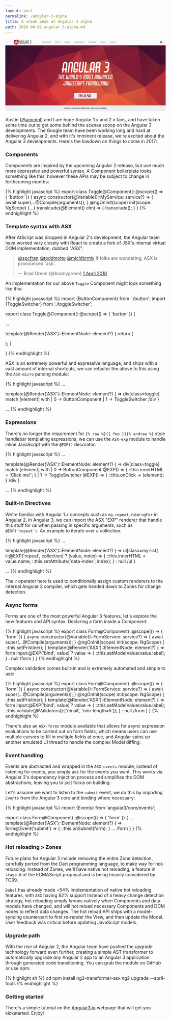 ```yaml
---
layout: post
permalink: /angular-3-alpha
title: A sneak peak at Angular 3 alpha
path: 2016-04-01-angular-3-alpha.md
---
```


<img src="/img/posts/angular-3.jpg">

Austin ([@amcdnl](https://twitter.com/amcdnl)) and I are huge Angular 1.x and 2.x fans, and have taken some time out to get some behind the scenes scoop on the Angular 3 developments. The Google team have been working long and hard at delivering Angular 2, and with it's imminent release, we're excited about the Angular 3 developments. Here's the lowdown on things to come in 2017:

### Components

Components are inspired by the upcoming Angular 2 release, but use much more expressive and powerful syntax. A Component boilerplate looks something like this, however these APIs may be subject to change in forthcoming months:

{% highlight javascript %}
export class Toggle@Component(::@scope(() => { 'button' )) {
  async constructor(@Variable()::MyService: service?) => {
    await super(...@Compile(arguments));
  }
  @ngOnInit(scope)
  init(scope: NgScope) {...}
  translcude(@Element() elm) => {
    transclude();
  }
}
{% endhighlight %}

### Template syntax with ASX

After AtScript was dropped in Angular 2's development, the Angular team have worked very closely with React to create a fork of JSX's internal virtual DOM implementation, dubbed "ASX".

<blockquote class="twitter-tweet" data-conversation="none" data-lang="en-gb"><p lang="en" dir="ltr"><a href="https://twitter.com/spcfran">@spcfran</a> <a href="https://twitter.com/toddmotto">@toddmotto</a> <a href="https://twitter.com/michlbrmly">@michlbrmly</a> If folks are wondering, ASX is pronounced &#39;ask&#39;.</p>&mdash; Brad Green (@bradlygreen) <a href="https://twitter.com/bradlygreen/status/716000239291932673">1 April 2016</a></blockquote>
<script async src="//platform.twitter.com/widgets.js" charset="utf-8"></script>

An implementation for our above `Toggle` Component might look something like this:

{% highlight javascript %}
import {ButtonComponent} from './button';
import {ToggleSwitcher} from './toggleSwitcher';

export class Toggle@Component(::@scope(() => { 'button' )) {

  ...

  template(@Render('ASX')::ElementNode: element?) {
    return (
      <div class="toggle">
        <ButtonComponent />
        <ToggleSwitcher />
      </div>
    );
  }

}
{% endhighlight %}

ASX is an extremely powerful and expressive language, and ships with a vast amount of internal shortcuts, we can refactor the above to this using the `ASX-micro` parsing module:

{% highlight javascript %}
...

  template(@Render('ASX')::ElementNode: element?) {
    => div[class=toggle]
      match [element] with
        | 0 -> ButtonComponent
        | 1 -> ToggleSwitcher
      /div
  }

...
{% endhighlight %}

### Expressions

There's no longer the requirement for `{% raw %}{{ foo }}{% endraw %}` style handlebar templating expressions, we can use the `ASX-exp` module to handle inline JavaScript with the `@EXP()` decorator:

{% highlight javascript %}
...

  template(@Render('ASX')::ElementNode: element?) {
    => div[class=toggle]
      match [element] with
        | 0 -> ButtonComponent
          @EXP() => {
            ::this.innerHTML = 'Click me!';
          }
        | 1 -> ToggleSwitcher
          @EXP() => {
            ::this.onClick -> (element);
          }
      /div
  }

...
{% endhighlight %}

### Built-in Directives

We're familiar with Angular 1.x concepts such as `ng-repeat`, now `ngFor` in Angular 2. In Angular 3, we can import the ASX "EXP" renderer that handle this stuff for us when passing in specific arguments, such as `@EXP('repeat')`. An example to iterate over a collection:

{% highlight javascript %}
...

  template(@Render('ASX')::ElementNode: element?) {
    => ul[class=my-list]
        li:@EXP('repeat', collection) ? (value, index) => {
          ::this.innerHTML = value.name;
          ::this.setAttribute('data-index', index);
        } : null
      /ul
  }

...
{% endhighlight %}

The `?` operator here is used to conditionally assign custom renderers to the internal Angular 3 compiler, which gets handed down to Zones for change detection.

### Async forms

Forms are one of the most powerful Angular 3 features, let's explore the new features and API syntax. Declaring a form inside a Component:

{% highlight javascript %}
export class Form@Component(::@scope(() => { 'form' )) {
  async constructor(@Variable()::FormService: service?) => {
    await super(...@Compile(arguments));
  }
  @ngOnInit(scope)
  init(scope: NgScope) {
    ::this.setPristine();
  }
  template(@Render('ASX')::ElementNode: element?) {
    => form
        input:@EXP('bind', value) ? value => {
          ::this.setModelValue(value.label);
        } : null
      /form
  }
}
{% endhighlight %}

Complex validation comes built-in and is extremely automated and simple to use:

{% highlight javascript %}
export class Form@Component(::@scope(() => { 'form' )) {
  async constructor(@Variable()::FormService: service?) => {
    await super(...@Compile(arguments));
  }
  @ngOnInit(scope)
  init(scope: NgScope) {
    ::this.setPristine();
  }
  template(@Render('ASX')::ElementNode: element?) {
    => form
        input:@EXP('bind', value) ? value => {
          ::this.setModelValue(value.label);
          ::this.validate(@Validators():['email', 'min-length=5']);
        } : null
      /form
  }
}
{% endhighlight %}

There's also an `ASX-forms` module available that allows for async expression evaluations to be carried out on form fields, which means users can use multiple cursors to fill in multiple fields at once, and Angular spins up another emulated UI thread to handle the complex Model diffing.

### Event handling

Events are abstracted and wrapped in the `ASX-events` module, instead of listening for events, you simply ask for the events you want. This works via Angular 3's dependency injection process and simplifies the DOM abstractions, leaving you to just focus on building.

Let's assume we want to listen to the `submit` event, we do this by importing `Events` from the Angular 3 core and binding where necessary:

{% highlight javascript %}
import {Events} from 'angular3/core/events';

export class Form@Component(::@scope(() => { 'form' )) {
  ...
  template(@Render('ASX')::ElementNode: element?) {
    => form@Event('submit') => {
      ::this.onSubmit(form);
    }
        ...
      /form
  }
}
{% endhighlight %}

### Hot reloading > Zones

Future plans for Angular 3 include removing the entire Zone detection, carefully ported from the Dart programming language, to make way for hot-reloading. Instead of Zones, we'll have native hot reloading, a feature in `stage-0` of the ECMAScript proposal and is being heavily considered by TC39.

`Babel` has already made ~54% implementation of native hot reloading features, with `ASX` having 92% support Instead of a heavy change detection strategy, hot reloading simply _knows_ natively when Components and data-models have changed, and will hot reload necessary Components and DOM nodes to reflect data changes. The hot reload API ships with a model-syncing counterpart to first re-render the View, and then update the Model. User feedback was critical before updating JavaScript models.

### Upgrade path

With the rise of Angular 2, the Angular team have pushed the upgrade technology forward even further, creating a simple AST transformer to automatically upgrade _any_ Angular 2 app to an Angular 3 application through generated code transitioning. You can grab the module on GitHub or use npm:

{% highlight sh %}
cd <my-project>
npm install ng2-transformer-asx
ng2 upgrade --april-fools
{% endhighlight %}

### Getting started

There's a simple tutorial on the [Angular3.io](https://www.youtube.com/watch?v=dQw4w9WgXcQ) webpage that will get you kickstarted. Enjoy!
